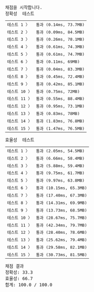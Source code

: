 <pre class="console-content"><div></div><div class="console-heading">채점을 시작합니다.</div><div class="console-message">정확성  테스트</div><table class="console-test-group" data-category="correctness"><tbody><tr data-testcase-id="76665"><td valign="top" class="td-label">테스트 1 <span>〉</span></td><td class="result passed">통과 (0.14ms, 73.7MB)</td></tr><tr data-testcase-id="76666"><td valign="top" class="td-label">테스트 2 <span>〉</span></td><td class="result passed">통과 (0.09ms, 84.5MB)</td></tr><tr data-testcase-id="76667"><td valign="top" class="td-label">테스트 3 <span>〉</span></td><td class="result passed">통과 (0.26ms, 78.1MB)</td></tr><tr data-testcase-id="76668"><td valign="top" class="td-label">테스트 4 <span>〉</span></td><td class="result passed">통과 (0.61ms, 74.3MB)</td></tr><tr data-testcase-id="76669"><td valign="top" class="td-label">테스트 5 <span>〉</span></td><td class="result passed">통과 (0.61ms, 74.7MB)</td></tr><tr data-testcase-id="76670"><td valign="top" class="td-label">테스트 6 <span>〉</span></td><td class="result passed">통과 (0.11ms, 69MB)</td></tr><tr data-testcase-id="76671"><td valign="top" class="td-label">테스트 7 <span>〉</span></td><td class="result passed">통과 (0.04ms, 83.3MB)</td></tr><tr data-testcase-id="76672"><td valign="top" class="td-label">테스트 8 <span>〉</span></td><td class="result passed">통과 (0.45ms, 72.4MB)</td></tr><tr data-testcase-id="76673"><td valign="top" class="td-label">테스트 9 <span>〉</span></td><td class="result passed">통과 (0.42ms, 85.1MB)</td></tr><tr data-testcase-id="76674"><td valign="top" class="td-label">테스트 10 <span>〉</span></td><td class="result passed">통과 (0.75ms, 72MB)</td></tr><tr data-testcase-id="76675"><td valign="top" class="td-label">테스트 11 <span>〉</span></td><td class="result passed">통과 (0.55ms, 88.4MB)</td></tr><tr data-testcase-id="76676"><td valign="top" class="td-label">테스트 12 <span>〉</span></td><td class="result passed">통과 (0.95ms, 73.1MB)</td></tr><tr data-testcase-id="76677"><td valign="top" class="td-label">테스트 13 <span>〉</span></td><td class="result passed">통과 (0.83ms, 78MB)</td></tr><tr data-testcase-id="76678"><td valign="top" class="td-label">테스트 14 <span>〉</span></td><td class="result passed">통과 (1.83ms, 76.8MB)</td></tr><tr data-testcase-id="76679"><td valign="top" class="td-label">테스트 15 <span>〉</span></td><td class="result passed">통과 (1.47ms, 76.5MB)</td></tr></tbody></table><div class="console-message">효율성  테스트</div><table class="console-test-group" data-category="effectiveness"><tbody><tr data-testcase-id="76680"><td valign="top" class="td-label">테스트 1 <span>〉</span></td><td class="result passed">통과 (2.05ms, 54.5MB)</td></tr><tr data-testcase-id="76681"><td valign="top" class="td-label">테스트 2 <span>〉</span></td><td class="result passed">통과 (6.66ms, 58.4MB)</td></tr><tr data-testcase-id="76682"><td valign="top" class="td-label">테스트 3 <span>〉</span></td><td class="result passed">통과 (5.88ms, 59.4MB)</td></tr><tr data-testcase-id="76683"><td valign="top" class="td-label">테스트 4 <span>〉</span></td><td class="result passed">통과 (9.75ms, 61.7MB)</td></tr><tr data-testcase-id="76684"><td valign="top" class="td-label">테스트 5 <span>〉</span></td><td class="result passed">통과 (9.97ms, 63.8MB)</td></tr><tr data-testcase-id="76685"><td valign="top" class="td-label">테스트 6 <span>〉</span></td><td class="result passed">통과 (10.15ms, 65.3MB)</td></tr><tr data-testcase-id="76686"><td valign="top" class="td-label">테스트 7 <span>〉</span></td><td class="result passed">통과 (17.40ms, 67.3MB)</td></tr><tr data-testcase-id="76687"><td valign="top" class="td-label">테스트 8 <span>〉</span></td><td class="result passed">통과 (14.31ms, 69.9MB)</td></tr><tr data-testcase-id="76688"><td valign="top" class="td-label">테스트 9 <span>〉</span></td><td class="result passed">통과 (13.73ms, 68.5MB)</td></tr><tr data-testcase-id="76689"><td valign="top" class="td-label">테스트 10 <span>〉</span></td><td class="result passed">통과 (28.67ms, 75.7MB)</td></tr><tr data-testcase-id="76690"><td valign="top" class="td-label">테스트 11 <span>〉</span></td><td class="result passed">통과 (42.34ms, 79.7MB)</td></tr><tr data-testcase-id="76691"><td valign="top" class="td-label">테스트 12 <span>〉</span></td><td class="result passed">통과 (28.40ms, 78.6MB)</td></tr><tr data-testcase-id="76692"><td valign="top" class="td-label">테스트 13 <span>〉</span></td><td class="result passed">통과 (25.62ms, 79.4MB)</td></tr><tr data-testcase-id="76693"><td valign="top" class="td-label">테스트 14 <span>〉</span></td><td class="result passed">통과 (29.58ms, 82.1MB)</td></tr><tr data-testcase-id="76694"><td valign="top" class="td-label">테스트 15 <span>〉</span></td><td class="result passed">통과 (30.73ms, 81.5MB)</td></tr></tbody></table><div class="console-heading">채점 결과</div><div class="console-message">정확성: 33.3</div><div class="console-message">효율성: 66.7</div><div class="console-message">합계: 100.0 / 100.0</div></pre>